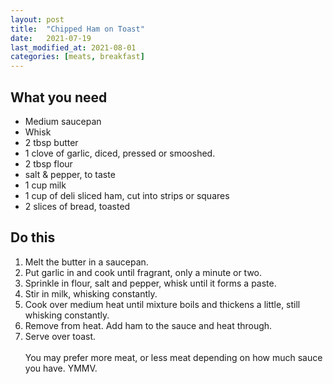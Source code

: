```yaml
---
layout: post
title:  "Chipped Ham on Toast"
date:   2021-07-19
last_modified_at: 2021-08-01
categories: [meats, breakfast]
---
```

## What you need
* Medium saucepan
* Whisk
* 2 tbsp butter
* 1 clove of garlic, diced, pressed or smooshed.
* 2 tbsp flour
* salt & pepper, to taste
* 1 cup milk
* 1 cup of deli sliced ham, cut into strips or squares
* 2 slices of bread, toasted


## Do this
1. Melt the butter in a saucepan.
2. Put garlic in and cook until fragrant, only a minute or two.
3. Sprinkle in flour, salt and pepper, whisk until it forms a paste.
4. Stir in milk, whisking constantly.
5. Cook over medium heat until mixture boils and thickens a little, still whisking constantly.
6. Remove from heat. Add ham to the sauce and heat through.
7. Serve over toast.
<br/><br/>
You may prefer more meat, or less meat depending on how much sauce you have. YMMV.
